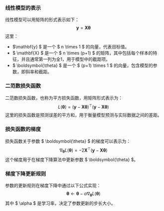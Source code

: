 ### 线性模型的表示

线性模型可以用矩阵的形式表示如下：
$$ \mathbf{y} = \mathbf{X} \boldsymbol{\theta} $$
这里：
- $\mathbf{y} $ 是一个 $ n \times 1 $ 的向量，代表目标值。
- $ \mathbf{X} $ 是一个 $ n \times (p+1) $ 的矩阵，其中包括每个样本的特征，并且通常第一列为全1，用于模型中的截距项。
- $ \boldsymbol{\theta} $ 是一个 $ (p+1) \times 1 $ 的向量，包含模型的参数，即斜率和截距。

### 二范数损失函数

二范数损失函数，也称为平方损失函数，用矩阵形式表示为：
$$ L(\boldsymbol{\theta}) = (\mathbf{y} - \mathbf{X} \boldsymbol{\theta})^\top (\mathbf{y} - \mathbf{X} \boldsymbol{\theta}) $$
这里的损失函数是预测误差的平方和，用于衡量模型预测与实际数据之间的差距。

### 损失函数的梯度

损失函数关于参数 $ \boldsymbol{\theta} $ 的梯度可以表示为：
$$ \nabla_{\boldsymbol{\theta}} L(\boldsymbol{\theta}) = -2 \mathbf{X}^\top (\mathbf{y} - \mathbf{X} \boldsymbol{\theta}) $$
这个梯度用于在梯度下降算法中更新参数 $ \boldsymbol{\theta} $。

### 梯度下降更新规则

参数的更新规则在梯度下降中通过以下公式实现：
$$ \boldsymbol{\theta} \leftarrow \boldsymbol{\theta} - \alpha \nabla_{\boldsymbol{\theta}} L(\boldsymbol{\theta}) $$
其中 $ \alpha $ 是学习率，决定了参数更新的步长大小。

